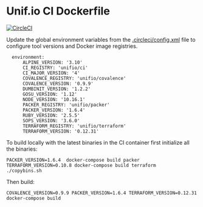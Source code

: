 # Unif.io CI Dockerfile
[![CircleCI](https://circleci.com/gh/unifio/dockerfile-ci.svg?style=svg)](https://circleci.com/gh/unifio/dockerfile-ci)

Update the global environment variables from the [.circleci/config.xml](./.circleci/config.xml) file to configure tool versions and Docker image registries.

```
  environment:
      ALPINE_VERSION: '3.10'
      CI_REGISTRY: 'unifio/ci'
      CI_MAJOR_VERSION: '4'
      COVALENCE_REGISTRY: 'unifio/covalence'
      COVALENCE_VERSION: '0.9.9'
      DUMBINIT_VERSION: '1.2.2'
      GOSU_VERSION: '1.12'
      NODE_VERSION: '10.16.1'
      PACKER_REGISTRY: 'unifio/packer'
      PACKER_VERSION: '1.6.4'
      RUBY_VERSION: '2.5.5'
      SOPS_VERSION: '3.6.0'
      TERRAFORM_REGISTRY: 'unifio/terraform'
      TERRAFORM_VERSION: '0.12.31'
```

To build locally with the latest binaries in the CI container first initialize all the binaries:

```
PACKER_VERSION=1.6.4  docker-compose build packer
TERRAFORM_VERSION=0.10.8 docker-compose build terraform
./copybins.sh
```
Then build:

```
COVALENCE_VERSION=0.9.9 PACKER_VERSION=1.6.4 TERRAFORM_VERSION=0.12.31 docker-compose build
```
